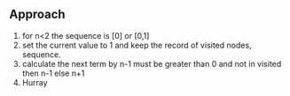 ## Approach
1. for n<2 the sequence is [0] or [0,1]
2. set the current value to 1 and keep the record of visited nodes, sequence.
3. calculate the next term by n-1 must be greater than 0 and not in visited then n-1 else  n+1
4. Hurray